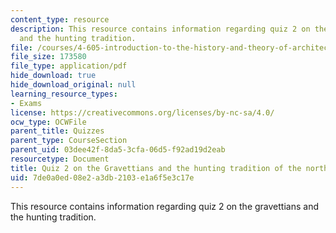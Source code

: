 ```yaml
---
content_type: resource
description: This resource contains information regarding quiz 2 on the gravettians
  and the hunting tradition.
file: /courses/4-605-introduction-to-the-history-and-theory-of-architecture-spring-2012/7de0a0ed08e2a3db2103e1a6f5e3c17e_MIT4_605S12_quiz02.pdf
file_size: 173580
file_type: application/pdf
hide_download: true
hide_download_original: null
learning_resource_types:
- Exams
license: https://creativecommons.org/licenses/by-nc-sa/4.0/
ocw_type: OCWFile
parent_title: Quizzes
parent_type: CourseSection
parent_uid: 03dee42f-8da5-3cfa-06d5-f92ad19d2eab
resourcetype: Document
title: Quiz 2 on the Gravettians and the hunting tradition of the north
uid: 7de0a0ed-08e2-a3db-2103-e1a6f5e3c17e
---
```

This resource contains information regarding quiz 2 on the gravettians and the hunting tradition.